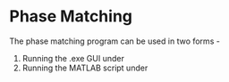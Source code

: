 # Phase Matching

The phase matching program can be used in two forms - 
1. Running the .exe GUI under <PATH>
2. Running the MATLAB script under <PATH>
